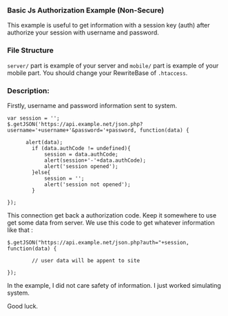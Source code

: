 ### Basic Js Authorization Example (Non-Secure)

This example is useful to get information with a session key (auth) after authorize your session with username and password.

### File Structure

`server/` part is example of your server and `mobile/` part is example of your mobile part. You should change your RewriteBase of `.htaccess`.

### Description:

Firstly, username and password information sent to system. 

	var session = '';
	$.getJSON('https://api.example.net/json.php?username='+username+'&password='+password, function(data) {
	    		  
		  alert(data);
			if (data.authCode != undefined){
				session = data.authCode;
				alert(session+'-'+data.authCode);
				alert('session opened');
			}else{
				session = '';
				alert('session not opened');
			}

	});

This connection get back a authorization code. Keep it somewhere to use get some data from server. We use this code to get whatever information like that :

	$.getJSON("https://api.example.net/json.php?auth="+session, function(data) { 

			// user data will be appent to site
		  
	});
	    	
In the example, I did not care safety of information. I just worked simulating system.

Good luck.
		    	
